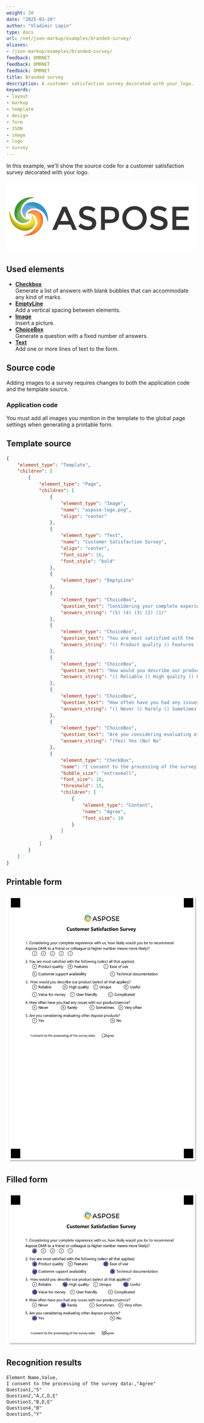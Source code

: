 ```yaml
---
weight: 30
date: "2025-03-20"
author: "Vladimir Lapin"
type: docs
url: /net/json-markup/examples/branded-survey/
aliases:
- /json-markup/examples/branded-survey/
feedback: OMRNET
feedback: OMRNET
feedback: OMRNET
title: Branded survey
description: A customer satisfaction survey decorated with your logo.
keywords:
- layout
- markup
- template
- design
- form
- JSON
- image
- logo
- survey
---
```


In this example, we'll show the source code for a customer satisfaction survey decorated with your logo.

![Aspose logo](aspose-logo.png)

## Used elements

- [**Checkbox**](/omr/net/json-markup/checkbox/)  
  Generate a list of answers with blank bubbles that can accommodate any kind of marks.
- [**EmptyLine**](/omr/net/json-markup/emptyline/)  
  Add a vertical spacing between elements.
- [**Image**](/omr/net/json-markup/image/)  
  Insert a picture.
- [**ChoiceBox**](/omr/net/json-markup/choicebox/)  
  Generate a question with a fixed number of answers.
- [**Text**](/omr/net/json-markup/text/)  
  Add one or more lines of text to the form.

## Source code

Adding images to a survey requires changes to both the application code and the template source.

### Application code

You must add all images you mention in the template to the global page settings when generating a printable form.

## Template source

```json
{
	"element_type": "Template",
	"children": [
		{
			"element_type": "Page",
			"children": [
				{
					"element_type": "Image",
					"name": "aspose-logo.png",
					"align": "center"
				},
				{
					"element_type": "Text",
					"name": "Customer Satisfaction Survey",
					"align": "center",
					"font_size": 16,
					"font_style": "bold"
				},
				{
					"element_type": "EmptyLine"
				},
				{
					"element_type": "ChoiceBox",
					"question_text": "Considering your complete experience with us, how likely would you be to recommend\r\nAspose.OMR to a friend or colleague (a higher number means more likely)?",
					"answers_string": "(5) (4) (3) (2) (1)"
				},
				{
					"element_type": "ChoiceBox",
					"question_text": "You are most satisfied with the following (select all that applies):",
					"answers_string": "() Product quality () Features () Ease of use\r\n() Customer support availability () Technical documentation"
				},
				{
					"element_type": "ChoiceBox",
					"question_text": "How would you describe our product (select all that applies)?",
					"answers_string": "() Reliable () High quality () Unique () Useful\r\n() Value for money () User friendly () Complicated"
				},
				{
					"element_type": "ChoiceBox",
					"question_text": "How often have you had any issues with our product/service?",
					"answers_string": "() Never () Rarely () Sometimes () Very often"
				},
				{
					"element_type": "ChoiceBox",
					"question_text": "Are you considering evaluating other Aspose products?",
					"answers_string": "(Yes) Yes (No) No"
				},
				{
					"element_type": "CheckBox",
					"name": "I consent to the processing of the survey data:",
					"bubble_size": "extrasmall",
					"font_size": 10,
					"threshold": 15,
					"children": [
						{
							"element_type": "Content",
							"name": "Agree",
							"font_size": 10
						}
					]
				}
			]
		}
	]
}
```

## Printable form

![Printable form](survey-brand-template.png)

## Filled form

![Filled form](survey-brand-fill.png)

## Recognition results

```
Element Name,Value,
I consent to the processing of the survey data:,"Agree"
Question1,"5"
Question2,"A,C,D,E"
Question3,"B,D,E"
Question4,"B"
Question5,"Y"
```
